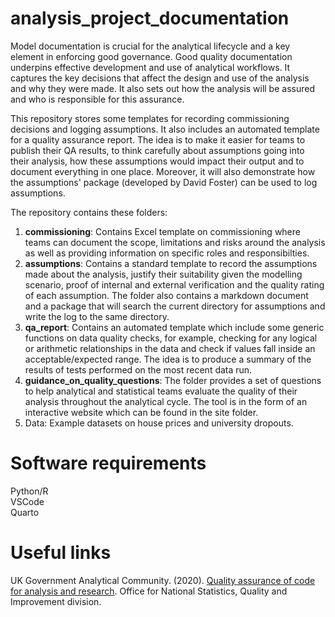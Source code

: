 # analysis_project_documentation
Model documentation is crucial for the analytical lifecycle and a key element in enforcing good governance. Good quality documentation underpins effective  development and use of analytical workflows. It captures the key decisions that affect the design and use of the analysis and why they were made. It also sets out how the analysis will be assured and who is responsible for this assurance.

This repository stores some templates for recording commissioning decisions and logging assumptions. It also includes an automated template for a quality assurance report. The idea is to make it easier for teams to publish their QA results, to think carefully about assumptions going into their analysis, how these assumptions would impact their output and to document everything in one place. Moreover, it will also demonstrate how the assumptions' package (developed by David Foster) can be used to log assumptions. 

The repository contains these folders:  

1) **commissioning**: Contains Excel template on commissioning where teams can document the scope, limitations and risks around the analysis as well as providing information on specific roles and responsibilties.
2) **assumptions**: Contains a standard template to record the assumptions made about the analysis, justify their suitability given the modelling scenario, proof of internal and external verification and the quality rating of each assumption. The folder also contains a markdown document and a package that will search the current directory for assumptions and write the log to the same directory.
3) **qa_report**: Contains an automated template which include some generic functions on data quality checks, for example, checking for any logical or arithmetic relationships in the data and check if values fall inside an acceptable/expected range. The idea is to produce a summary of the results of tests performed on the most recent data run.  
4) **guidance_on_quality_questions**: The folder provides a set of questions to help analytical and statistical teams evaluate the quality of their analysis throughout the analytical cycle. The tool is in the form of an interactive website which can be found in the site folder.  
5) Data: Example datasets on house prices and university dropouts.

# Software requirements  
Python/R  
VSCode  
Quarto  

# Useful links  
UK Government Analytical Community. (2020). [Quality assurance of code for analysis and research](https://best-practice-and-impact.github.io/qa-of-code-guidance/ ). Office for National Statistics, Quality and Improvement division.  
